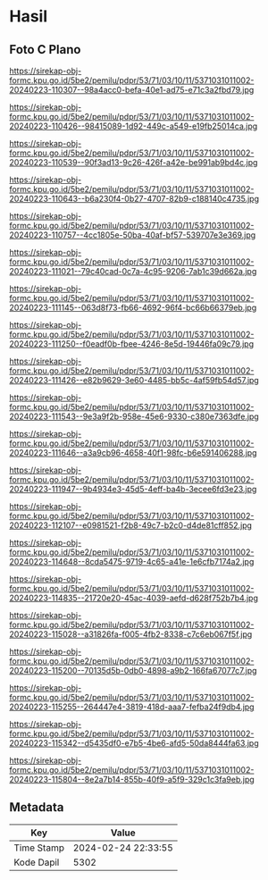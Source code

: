 # Hasil

## Foto C Plano

https://sirekap-obj-formc.kpu.go.id/5be2/pemilu/pdpr/53/71/03/10/11/5371031011002-20240223-110307--98a4acc0-befa-40e1-ad75-e71c3a2fbd79.jpg

https://sirekap-obj-formc.kpu.go.id/5be2/pemilu/pdpr/53/71/03/10/11/5371031011002-20240223-110426--98415089-1d92-449c-a549-e19fb25014ca.jpg

https://sirekap-obj-formc.kpu.go.id/5be2/pemilu/pdpr/53/71/03/10/11/5371031011002-20240223-110539--90f3ad13-9c26-426f-a42e-be991ab9bd4c.jpg

https://sirekap-obj-formc.kpu.go.id/5be2/pemilu/pdpr/53/71/03/10/11/5371031011002-20240223-110643--b6a230f4-0b27-4707-82b9-c188140c4735.jpg

https://sirekap-obj-formc.kpu.go.id/5be2/pemilu/pdpr/53/71/03/10/11/5371031011002-20240223-110757--4cc1805e-50ba-40af-bf57-539707e3e369.jpg

https://sirekap-obj-formc.kpu.go.id/5be2/pemilu/pdpr/53/71/03/10/11/5371031011002-20240223-111021--79c40cad-0c7a-4c95-9206-7ab1c39d662a.jpg

https://sirekap-obj-formc.kpu.go.id/5be2/pemilu/pdpr/53/71/03/10/11/5371031011002-20240223-111145--063d8f73-fb66-4692-96f4-bc66b66379eb.jpg

https://sirekap-obj-formc.kpu.go.id/5be2/pemilu/pdpr/53/71/03/10/11/5371031011002-20240223-111250--f0eadf0b-fbee-4246-8e5d-19446fa09c79.jpg

https://sirekap-obj-formc.kpu.go.id/5be2/pemilu/pdpr/53/71/03/10/11/5371031011002-20240223-111426--e82b9629-3e60-4485-bb5c-4af59fb54d57.jpg

https://sirekap-obj-formc.kpu.go.id/5be2/pemilu/pdpr/53/71/03/10/11/5371031011002-20240223-111543--9e3a9f2b-958e-45e6-9330-c380e7363dfe.jpg

https://sirekap-obj-formc.kpu.go.id/5be2/pemilu/pdpr/53/71/03/10/11/5371031011002-20240223-111646--a3a9cb96-4658-40f1-98fc-b6e591406288.jpg

https://sirekap-obj-formc.kpu.go.id/5be2/pemilu/pdpr/53/71/03/10/11/5371031011002-20240223-111947--9b4934e3-45d5-4eff-ba4b-3ecee6fd3e23.jpg

https://sirekap-obj-formc.kpu.go.id/5be2/pemilu/pdpr/53/71/03/10/11/5371031011002-20240223-112107--e0981521-f2b8-49c7-b2c0-d4de81cff852.jpg

https://sirekap-obj-formc.kpu.go.id/5be2/pemilu/pdpr/53/71/03/10/11/5371031011002-20240223-114648--8cda5475-9719-4c65-a41e-1e6cfb7174a2.jpg

https://sirekap-obj-formc.kpu.go.id/5be2/pemilu/pdpr/53/71/03/10/11/5371031011002-20240223-114835--21720e20-45ac-4039-aefd-d628f752b7b4.jpg

https://sirekap-obj-formc.kpu.go.id/5be2/pemilu/pdpr/53/71/03/10/11/5371031011002-20240223-115028--a31826fa-f005-4fb2-8338-c7c6eb067f5f.jpg

https://sirekap-obj-formc.kpu.go.id/5be2/pemilu/pdpr/53/71/03/10/11/5371031011002-20240223-115200--70135d5b-0db0-4898-a9b2-166fa67077c7.jpg

https://sirekap-obj-formc.kpu.go.id/5be2/pemilu/pdpr/53/71/03/10/11/5371031011002-20240223-115255--264447e4-3819-418d-aaa7-fefba24f9db4.jpg

https://sirekap-obj-formc.kpu.go.id/5be2/pemilu/pdpr/53/71/03/10/11/5371031011002-20240223-115342--d5435df0-e7b5-4be6-afd5-50da8444fa63.jpg

https://sirekap-obj-formc.kpu.go.id/5be2/pemilu/pdpr/53/71/03/10/11/5371031011002-20240223-115804--8e2a7b14-855b-40f9-a5f9-329c1c3fa9eb.jpg


## Metadata

| Key        | Value               |
| ---------- | ------------------- |
| Time Stamp | 2024-02-24 22:33:55 |
| Kode Dapil | 5302                |



